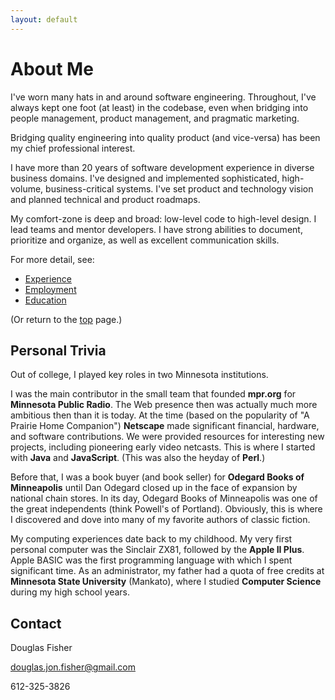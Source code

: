 ```yaml
---
layout: default
---
```


# About Me

I've worn many hats in and around software engineering. Throughout, I've always kept one foot (at least) in the codebase, even when bridging into people management, product management, and pragmatic marketing.

Bridging quality engineering into quality product (and vice-versa) has been my chief professional interest.

I have more than 20 years of software development experience in diverse business domains. I've designed and implemented sophisticated, high-volume, business-critical systems. I've set product and technology vision and planned technical and product roadmaps.

My comfort-zone is deep and broad: low-level code to high-level design. I lead teams and mentor developers. I have strong abilities to document, prioritize and organize, as well as excellent communication skills.

For more detail, see:

- [Experience](../experience)
- [Employment](../employment)
- [Education](../education)

(Or return to the [top](../index.md) page.)

## Personal Trivia

Out of college, I played key roles in two Minnesota institutions.

I was the main contributor in the small team that founded **mpr.org** for **Minnesota Public Radio**. The Web presence then was actually much more ambitious then than it is today. At the time (based on the popularity of "A Prairie Home Companion") **Netscape** made significant financial, hardware, and software contributions. We were provided resources for interesting new projects, including pioneering early video netcasts. This is where I started with **Java** and **JavaScript**. (This was also the heyday of **Perl**.)

Before that, I was a book buyer (and book seller) for **Odegard Books of Minneapolis** until Dan Odegard closed up in the face of expansion by national chain stores. In its day, Odegard Books of Minneapolis was one of the great independents (think Powell's of Portland). Obviously, this is where I discovered and dove into many of my favorite authors of classic fiction.

My computing experiences date back to my childhood. My very first personal computer was the Sinclair ZX81, followed by the **Apple II Plus**. Apple BASIC was the first programming language with which I spent significant time. As an administrator, my father had a quota of free credits at **Minnesota State University** (Mankato), where I studied **Computer Science** during my high school years.

## Contact

Douglas Fisher

douglas.jon.fisher@gmail.com

612-325-3826

